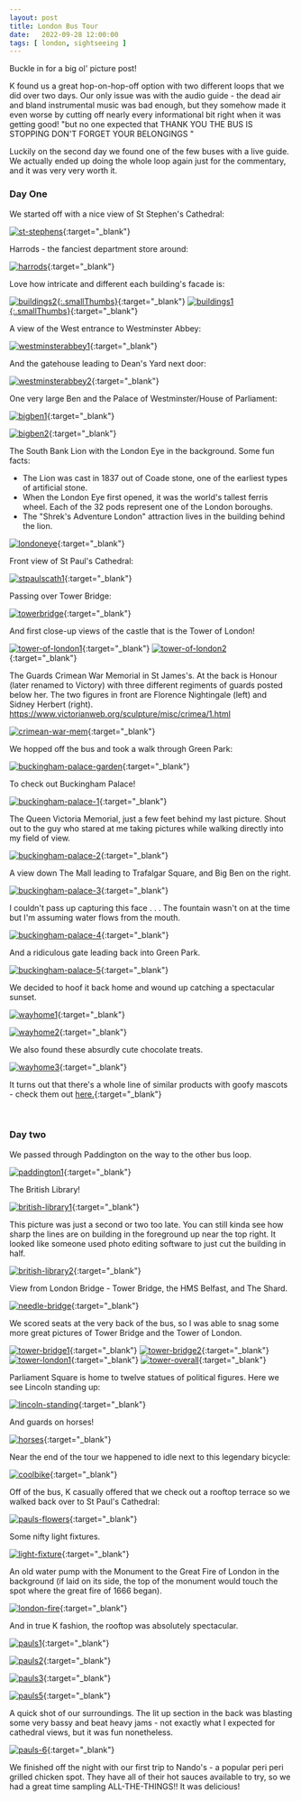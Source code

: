 ```yaml
---
layout: post
title: London Bus Tour
date:   2022-09-28 12:00:00
tags: [ london, sightseeing ]
---
```


Buckle in for a big ol' picture post!

K found us a great hop-on-hop-off option with two different loops that we did over two days. Our only issue was with the audio guide - the dead air and bland instrumental music was bad enough, but they somehow made it even worse by cutting off nearly every informational bit right when it was getting good!
"but no one expected that THANK YOU THE BUS IS STOPPING DON'T FORGET YOUR BELONGINGS <silence>"

Luckily on the second day we found one of the few buses with a live guide. We actually ended up doing the whole loop again just for the commentary, and it was very very worth it.

### Day One

We started off with a nice view of St Stephen's Cathedral:

[![st-stephens][st-stephens_image_resized]][st-stephens_image]{:target="_blank"}

Harrods - the fanciest department store around:

[![harrods][harrods_image_resized]][harrods_image]{:target="_blank"}

Love how intricate and different each building's facade is:

[![buildings2][buildings2_image_resized]{:.smallThumbs}][buildings2_image]{:target="_blank"}
[![buildings1][buildings1_image_resized]{:.smallThumbs}][buildings1_image]{:target="_blank"}

A view of the West entrance to Westminster Abbey:

[![westminsterabbey1][westminsterabbey1_image_resized]][westminsterabbey1_image]{:target="_blank"}

And the gatehouse leading to Dean's Yard next door:

[![westminsterabbey2][westminsterabbey2_image_resized]][westminsterabbey2_image]{:target="_blank"}

One very large Ben and the Palace of Westminster/House of Parliament:

[![bigben1][bigben1_image_resized]][bigben1_image]{:target="_blank"}

[![bigben2][bigben2_image_resized]][bigben2_image]{:target="_blank"}

The South Bank Lion with the London Eye in the background. 
Some fun facts: 
+ The Lion was cast in 1837 out of Coade stone, one of the earliest types of artificial stone. 
+ When the London Eye first opened, it was the world's tallest ferris wheel. Each of the 32 pods represent one of the London boroughs.
+ The "Shrek's Adventure London" attraction lives in the building behind the lion.

[![londoneye][londoneye_image_resized]][londoneye_image]{:target="_blank"}

Front view of St Paul's Cathedral:

[![stpaulscath1][stpaulscath1_image_resized]][stpaulscath1_image]{:target="_blank"}

Passing over Tower Bridge: 

[![towerbridge][towerbridge_image_resized]][towerbridge_image]{:target="_blank"}

And first close-up views of the castle that is the Tower of London!

[![tower-of-london1][tower-of-london1_image_resized]][tower-of-london1_image]{:target="_blank"}
[![tower-of-london2][tower-of-london2_image_resized]][tower-of-london2_image]{:target="_blank"}

The Guards Crimean War Memorial in St James's. At the back is Honour (later renamed to Victory) with three different regiments of guards posted below her. The two figures in front are Florence Nightingale (left) and Sidney Herbert (right). 
https://www.victorianweb.org/sculpture/misc/crimea/1.html

[![crimean-war-mem][crimean-war-mem_image_resized]][crimean-war-mem_image]{:target="_blank"}

We hopped off the bus and took a walk through Green Park:

[![buckingham-palace-garden][buckingham-palace-garden_image_resized]][buckingham-palace-garden_image]{:target="_blank"}

To check out Buckingham Palace!

[![buckingham-palace-1][buckingham-palace-1_image_resized]][buckingham-palace-1_image]{:target="_blank"}

The Queen Victoria Memorial, just a few feet behind my last picture. Shout out to the guy who stared at me taking pictures while walking directly into my field of view.

[![buckingham-palace-2][buckingham-palace-2_image_resized]][buckingham-palace-2_image]{:target="_blank"}

A view down The Mall leading to Trafalgar Square, and Big Ben on the right.

[![buckingham-palace-3][buckingham-palace-3_image_resized]][buckingham-palace-3_image]{:target="_blank"}

I couldn't pass up capturing this face . . . The fountain wasn't on at the time but I'm assuming water flows from the mouth. 

[![buckingham-palace-4][buckingham-palace-4_image_resized]][buckingham-palace-4_image]{:target="_blank"}

And a ridiculous gate leading back into Green Park.

[![buckingham-palace-5][buckingham-palace-5_image_resized]][buckingham-palace-5_image]{:target="_blank"}


We decided to hoof it back home and wound up catching a spectacular sunset.

[![wayhome1][wayhome1_image_resized]][wayhome1_image]{:target="_blank"}

[![wayhome2][wayhome2_image_resized]][wayhome2_image]{:target="_blank"}

We also found these absurdly cute chocolate treats. 

[![wayhome3][wayhome3_image_resized]][wayhome3_image]{:target="_blank"}

It turns out that there's a whole line of similar products with goofy mascots - check them out [here.](https://www.waitrose.com/ecom/shop/browse/groceries/waitrose_brands/heston_from_waitrose){:target="_blank"}

<br>

### Day two

We passed through Paddington on the way to the other bus loop.

[![paddington1][paddington1_image_resized]][paddington1_image]{:target="_blank"}

The British Library!

[![british-library1][british-library1_image_resized]][british-library1_image]{:target="_blank"}

This picture was just a second or two too late. You can still kinda see how sharp the lines are on building in the foreground up near the top right. It looked like someone used photo editing software to just cut the building in half.

[![british-library2][british-library2_image_resized]][british-library2_image]{:target="_blank"}

View from London Bridge - Tower Bridge, the HMS Belfast, and The Shard. 

[![needle-bridge][needle-bridge_image_resized]][needle-bridge_image]{:target="_blank"}

We scored seats at the very back of the bus, so I was able to snag some more great pictures of Tower Bridge and the Tower of London.

[![tower-bridge1][tower-bridge1_image_resized]][tower-bridge1_image]{:target="_blank"}
[![tower-bridge2][tower-bridge2_image_resized]][tower-bridge2_image]{:target="_blank"}
[![tower-london1][tower-london1_image_resized]][tower-london1_image]{:target="_blank"}
[![tower-overall][tower-overall_image_resized]][tower-overall_image]{:target="_blank"}

Parliament Square is home to twelve statues of political figures. Here we see Lincoln standing up:

[![lincoln-standing][lincoln-standing_image_resized]][lincoln-standing_image]{:target="_blank"}

And guards on horses!

[![horses][horses_image_resized]][horses_image]{:target="_blank"}

Near the end of the tour we happened to idle next to this legendary bicycle:

[![coolbike][coolbike_image_resized]][coolbike_image]{:target="_blank"}

Off of the bus, K casually offered that we check out a rooftop terrace so we walked back over to St Paul's Cathedral:

[![pauls-flowers][pauls-flowers_image_resized]][pauls-flowers_image]{:target="_blank"}

Some nifty light fixtures.

[![light-fixture][light-fixture_image_resized]][light-fixture_image]{:target="_blank"}

An old water pump with the Monument to the Great Fire of London in the background (if laid on its side, the top of the monument would touch the spot where the great fire of 1666 began).

[![london-fire][london-fire_image_resized]][london-fire_image]{:target="_blank"}

And in true K fashion, the rooftop was absolutely spectacular. 

[![pauls1][pauls1_image_resized]][pauls1_image]{:target="_blank"}

[![pauls2][pauls2_image_resized]][pauls2_image]{:target="_blank"}

[![pauls3][pauls3_image_resized]][pauls3_image]{:target="_blank"}

[![pauls5][pauls5_image_resized]][pauls5_image]{:target="_blank"}

A quick shot of our surroundings. The lit up section in the back was blasting some very bassy and beat heavy jams - not exactly what I expected for cathedral views, but it was fun nonetheless.

[![pauls-6][pauls-6_image_resized]][pauls-6_image]{:target="_blank"}

We finished off the night with our first trip to Nando's - a popular peri peri grilled chicken spot. They have all of their hot sauces available to try, so we had a great time sampling ALL-THE-THINGS!! It was delicious!



































































[st-stephens_image_resized]: https://filedn.com/laDhrvFbMCaQeUUeqc8SpMB/2022-09-28/output/resize_20220928_132416_st-stephens.jpg
[st-stephens_image]: https://filedn.com/laDhrvFbMCaQeUUeqc8SpMB/2022-09-28/20220928_132416_st-stephens.jpg

[harrods_image_resized]: https://filedn.com/laDhrvFbMCaQeUUeqc8SpMB/2022-09-28/output/resize_20220928_133512_harrods.jpg
[harrods_image]: https://filedn.com/laDhrvFbMCaQeUUeqc8SpMB/2022-09-28/20220928_133512_harrods.jpg

[buildings1_image_resized]: https://filedn.com/laDhrvFbMCaQeUUeqc8SpMB/2022-09-28/output/resize_20220928_133908_buildings1.jpg
[buildings1_image]: https://filedn.com/laDhrvFbMCaQeUUeqc8SpMB/2022-09-28/20220928_133908_buildings1.jpg

[buildings2_image_resized]: https://filedn.com/laDhrvFbMCaQeUUeqc8SpMB/2022-09-28/output/resize_20220928_133929_buildings2.jpg
[buildings2_image]: https://filedn.com/laDhrvFbMCaQeUUeqc8SpMB/2022-09-28/20220928_133929_buildings2.jpg

[westminsterabbey1_image_resized]: https://filedn.com/laDhrvFbMCaQeUUeqc8SpMB/2022-09-28/output/resize_20220928_142659_westminsterabbey1.jpg
[westminsterabbey1_image]: https://filedn.com/laDhrvFbMCaQeUUeqc8SpMB/2022-09-28/20220928_142659_westminsterabbey1.jpg

[westminsterabbey2_image_resized]: https://filedn.com/laDhrvFbMCaQeUUeqc8SpMB/2022-09-28/output/resize_20220928_142719_westminsterabbey2.jpg
[westminsterabbey2_image]: https://filedn.com/laDhrvFbMCaQeUUeqc8SpMB/2022-09-28/20220928_142719_westminsterabbey2.jpg

[bigben1_image_resized]: https://filedn.com/laDhrvFbMCaQeUUeqc8SpMB/2022-09-28/output/resize_20220928_143205_bigben1.jpg
[bigben1_image]: https://filedn.com/laDhrvFbMCaQeUUeqc8SpMB/2022-09-28/20220928_143205_bigben1.jpg

[londoneye_image_resized]: https://filedn.com/laDhrvFbMCaQeUUeqc8SpMB/2022-09-28/output/resize_20220928_143300_londoneye.jpg
[londoneye_image]: https://filedn.com/laDhrvFbMCaQeUUeqc8SpMB/2022-09-28/20220928_143300_londoneye.jpg

[bigben2_image_resized]: https://filedn.com/laDhrvFbMCaQeUUeqc8SpMB/2022-09-28/output/resize_20220928_143318_bigben2.jpg
[bigben2_image]: https://filedn.com/laDhrvFbMCaQeUUeqc8SpMB/2022-09-28/20220928_143318_bigben2.jpg

[stpaulscath1_image_resized]: https://filedn.com/laDhrvFbMCaQeUUeqc8SpMB/2022-09-28/output/resize_20220928_150850_stpaulscath1.jpg
[stpaulscath1_image]: https://filedn.com/laDhrvFbMCaQeUUeqc8SpMB/2022-09-28/20220928_150850_stpaulscath1.jpg

[towerbridge_image_resized]: https://filedn.com/laDhrvFbMCaQeUUeqc8SpMB/2022-09-28/output/resize_20220928_153207_towerbridge.jpg
[towerbridge_image]: https://filedn.com/laDhrvFbMCaQeUUeqc8SpMB/2022-09-28/20220928_153207_towerbridge.jpg

[tower-of-london1_image_resized]: https://filedn.com/laDhrvFbMCaQeUUeqc8SpMB/2022-09-28/output/resize_20220928_153221_tower-of-london1.jpg
[tower-of-london1_image]: https://filedn.com/laDhrvFbMCaQeUUeqc8SpMB/2022-09-28/20220928_153221_tower-of-london1.jpg

[tower-of-london2_image_resized]: https://filedn.com/laDhrvFbMCaQeUUeqc8SpMB/2022-09-28/output/resize_20220928_153345_tower-of-london2.jpg
[tower-of-london2_image]: https://filedn.com/laDhrvFbMCaQeUUeqc8SpMB/2022-09-28/20220928_153345_tower-of-london2.jpg

[crimean-war-mem_image_resized]: https://filedn.com/laDhrvFbMCaQeUUeqc8SpMB/2022-09-28/output/resize_20220928_160026_crimean-war-mem.jpg
[crimean-war-mem_image]: https://filedn.com/laDhrvFbMCaQeUUeqc8SpMB/2022-09-28/20220928_160026_crimean-war-mem.jpg

[buckingham-palace-garden_image_resized]: https://filedn.com/laDhrvFbMCaQeUUeqc8SpMB/2022-09-28/output/resize_20220928_162644_buckingham-palace-garden.jpg
[buckingham-palace-garden_image]: https://filedn.com/laDhrvFbMCaQeUUeqc8SpMB/2022-09-28/20220928_162644_buckingham-palace-garden.jpg

[buckingham-palace-1_image_resized]: https://filedn.com/laDhrvFbMCaQeUUeqc8SpMB/2022-09-28/output/resize_20220928_163833_buckingham-palace-1.jpg
[buckingham-palace-1_image]: https://filedn.com/laDhrvFbMCaQeUUeqc8SpMB/2022-09-28/20220928_163833_buckingham-palace-1.jpg

[buckingham-palace-2_image_resized]: https://filedn.com/laDhrvFbMCaQeUUeqc8SpMB/2022-09-28/output/resize_20220928_164259_buckingham-palace-2.jpg
[buckingham-palace-2_image]: https://filedn.com/laDhrvFbMCaQeUUeqc8SpMB/2022-09-28/20220928_164259_buckingham-palace-2.jpg

[buckingham-palace-3_image_resized]: https://filedn.com/laDhrvFbMCaQeUUeqc8SpMB/2022-09-28/output/resize_20220928_164505_buckingham-palace-3.jpg
[buckingham-palace-3_image]: https://filedn.com/laDhrvFbMCaQeUUeqc8SpMB/2022-09-28/20220928_164505_buckingham-palace-3.jpg

[buckingham-palace-4_image_resized]: https://filedn.com/laDhrvFbMCaQeUUeqc8SpMB/2022-09-28/output/resize_20220928_164953_buckingham-palace-4.jpg
[buckingham-palace-4_image]: https://filedn.com/laDhrvFbMCaQeUUeqc8SpMB/2022-09-28/20220928_164953_buckingham-palace-4.jpg

[buckingham-palace-5_image_resized]: https://filedn.com/laDhrvFbMCaQeUUeqc8SpMB/2022-09-28/output/resize_20220928_165628_buckingham-palace-5.jpg
[buckingham-palace-5_image]: https://filedn.com/laDhrvFbMCaQeUUeqc8SpMB/2022-09-28/20220928_165628_buckingham-palace-5.jpg

[wayhome1_image_resized]: https://filedn.com/laDhrvFbMCaQeUUeqc8SpMB/2022-09-28/output/resize_20220928_183039_wayhome1.jpg
[wayhome1_image]: https://filedn.com/laDhrvFbMCaQeUUeqc8SpMB/2022-09-28/20220928_183039_wayhome1.jpg

[wayhome2_image_resized]: https://filedn.com/laDhrvFbMCaQeUUeqc8SpMB/2022-09-28/output/resize_20220928_185036_wayhome2.jpg
[wayhome2_image]: https://filedn.com/laDhrvFbMCaQeUUeqc8SpMB/2022-09-28/20220928_185036_wayhome2.jpg

[wayhome3_image_resized]: https://filedn.com/laDhrvFbMCaQeUUeqc8SpMB/2022-09-28/output/resize_20220928_192845_wayhome3.jpg
[wayhome3_image]: https://filedn.com/laDhrvFbMCaQeUUeqc8SpMB/2022-09-28/20220928_192845_wayhome3.jpg

[paddington1_image_resized]: https://filedn.com/laDhrvFbMCaQeUUeqc8SpMB/2022-09-29/output/resize_20220929_121855_paddington1.jpg
[paddington1_image]: https://filedn.com/laDhrvFbMCaQeUUeqc8SpMB/2022-09-29/20220929_121855_paddington1.jpg

[british-library1_image_resized]: https://filedn.com/laDhrvFbMCaQeUUeqc8SpMB/2022-09-29/output/resize_20220929_125310_british-library1.jpg
[british-library1_image]: https://filedn.com/laDhrvFbMCaQeUUeqc8SpMB/2022-09-29/20220929_125310_british-library1.jpg

[british-library2_image_resized]: https://filedn.com/laDhrvFbMCaQeUUeqc8SpMB/2022-09-29/output/resize_20220929_131420_british-library2.jpg
[british-library2_image]: https://filedn.com/laDhrvFbMCaQeUUeqc8SpMB/2022-09-29/20220929_131420_british-library2.jpg

[needle-bridge_image_resized]: https://filedn.com/laDhrvFbMCaQeUUeqc8SpMB/2022-09-29/output/resize_20220929_143550_needle-bridge.jpg
[needle-bridge_image]: https://filedn.com/laDhrvFbMCaQeUUeqc8SpMB/2022-09-29/20220929_143550_needle-bridge.jpg

[tower-bridge1_image_resized]: https://filedn.com/laDhrvFbMCaQeUUeqc8SpMB/2022-09-29/output/resize_20220929_145100_tower-bridge1.jpg
[tower-bridge1_image]: https://filedn.com/laDhrvFbMCaQeUUeqc8SpMB/2022-09-29/20220929_145100_tower-bridge1.jpg

[tower-bridge2_image_resized]: https://filedn.com/laDhrvFbMCaQeUUeqc8SpMB/2022-09-29/output/resize_20220929_145125_tower-bridge2.jpg
[tower-bridge2_image]: https://filedn.com/laDhrvFbMCaQeUUeqc8SpMB/2022-09-29/20220929_145125_tower-bridge2.jpg

[tower-london1_image_resized]: https://filedn.com/laDhrvFbMCaQeUUeqc8SpMB/2022-09-29/output/resize_20220929_145154_tower-london1.jpg
[tower-london1_image]: https://filedn.com/laDhrvFbMCaQeUUeqc8SpMB/2022-09-29/20220929_145154_tower-london1.jpg

[tower-overall_image_resized]: https://filedn.com/laDhrvFbMCaQeUUeqc8SpMB/2022-09-29/output/resize_20220929_145241_tower-overall.jpg
[tower-overall_image]: https://filedn.com/laDhrvFbMCaQeUUeqc8SpMB/2022-09-29/20220929_145241_tower-overall.jpg

[lincoln-standing_image_resized]: https://filedn.com/laDhrvFbMCaQeUUeqc8SpMB/2022-09-29/output/resize_20220929_151517_lincoln-standing.jpg
[lincoln-standing_image]: https://filedn.com/laDhrvFbMCaQeUUeqc8SpMB/2022-09-29/20220929_151517_lincoln-standing.jpg

[horses_image_resized]: https://filedn.com/laDhrvFbMCaQeUUeqc8SpMB/2022-09-29/output/resize_20220929_151753_horses.jpg
[horses_image]: https://filedn.com/laDhrvFbMCaQeUUeqc8SpMB/2022-09-29/20220929_151753_horses.jpg

[coolbike_image_resized]: https://filedn.com/laDhrvFbMCaQeUUeqc8SpMB/2022-09-29/output/resize_20220929_153025_coolbike.jpg
[coolbike_image]: https://filedn.com/laDhrvFbMCaQeUUeqc8SpMB/2022-09-29/20220929_153025_coolbike.jpg

[pauls1_image_resized]: https://filedn.com/laDhrvFbMCaQeUUeqc8SpMB/2022-09-29/output/resize_20220929_165629_pauls1.jpg
[pauls1_image]: https://filedn.com/laDhrvFbMCaQeUUeqc8SpMB/2022-09-29/20220929_165629_pauls1.jpg

[pauls-flowers_image_resized]: https://filedn.com/laDhrvFbMCaQeUUeqc8SpMB/2022-09-29/output/resize_20220929_171425_pauls-flowers.jpg
[pauls-flowers_image]: https://filedn.com/laDhrvFbMCaQeUUeqc8SpMB/2022-09-29/20220929_171425_pauls-flowers.jpg

[light-fixture_image_resized]: https://filedn.com/laDhrvFbMCaQeUUeqc8SpMB/2022-09-29/output/resize_20220929_172146_light-fixture.jpg
[light-fixture_image]: https://filedn.com/laDhrvFbMCaQeUUeqc8SpMB/2022-09-29/20220929_172146_light-fixture.jpg

[london-fire_image_resized]: https://filedn.com/laDhrvFbMCaQeUUeqc8SpMB/2022-09-29/output/resize_20220929_172300_london-fire.jpg
[london-fire_image]: https://filedn.com/laDhrvFbMCaQeUUeqc8SpMB/2022-09-29/20220929_172300_london-fire.jpg

[pauls2_image_resized]: https://filedn.com/laDhrvFbMCaQeUUeqc8SpMB/2022-09-29/output/resize_20220929_182647_pauls2.jpg
[pauls2_image]: https://filedn.com/laDhrvFbMCaQeUUeqc8SpMB/2022-09-29/20220929_182647_pauls2.jpg

[pauls3_image_resized]: https://filedn.com/laDhrvFbMCaQeUUeqc8SpMB/2022-09-29/output/resize_20220929_182731_pauls3.jpg
[pauls3_image]: https://filedn.com/laDhrvFbMCaQeUUeqc8SpMB/2022-09-29/20220929_182731_pauls3.jpg

[pauls4_image_resized]: https://filedn.com/laDhrvFbMCaQeUUeqc8SpMB/2022-09-29/output/resize_20220929_190711_pauls4.jpg
[pauls4_image]: https://filedn.com/laDhrvFbMCaQeUUeqc8SpMB/2022-09-29/20220929_190711_pauls4.jpg

[pauls5_image_resized]: https://filedn.com/laDhrvFbMCaQeUUeqc8SpMB/2022-09-29/output/resize_20220929_190726_pauls5.jpg
[pauls5_image]: https://filedn.com/laDhrvFbMCaQeUUeqc8SpMB/2022-09-29/20220929_190726_pauls5.jpg

[pauls-6_image_resized]: https://filedn.com/laDhrvFbMCaQeUUeqc8SpMB/2022-09-29/output/resize_20220929_190847_pauls-6.jpg
[pauls-6_image]: https://filedn.com/laDhrvFbMCaQeUUeqc8SpMB/2022-09-29/20220929_190847_pauls-6.jpg





